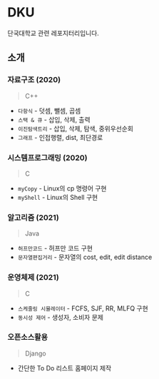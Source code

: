 # DKU

단국대학교 관련 레포지터리입니다.

## 소개

### 자료구조 (2020)

> C++

- `다항식` - 덧셈, 뺄셈, 곱셈
- `스택 & 큐` - 삽입, 삭제, 출력
- `이진탐색트리` - 삽입, 삭제, 탐색, 중위우선순회
- `그래프` - 인접행렬, dist, 최단경로

### 시스템프로그래밍 (2020)

> C

- `myCopy` - Linux의 cp 명령어 구현
- `myShell` - Linux의 Shell 구현

### 알고리즘 (2021)

> Java

- `허프만코드` - 허프만 코드 구현
- `문자열편집거리` - 문자열의 cost, edit, edit distance

### 운영체제 (2021)

> C

- `스케줄링 시뮬레이터` - FCFS, SJF, RR, MLFQ 구현
- `동시성 제어` - 생성자, 소비자 문제

### 오픈소스활용

> Django

- 간단한 To Do 리스트 홈페이지 제작
